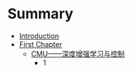# Summary

* [Introduction](README.md)
* [First Chapter](chapter1.md)
  * [CMU——深度增强学习与控制](chapter1/cmu2014-2014-shen-du-zeng-qiang-xue-xi-yu-kong-zhi.md)
    * 1

